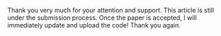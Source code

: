 Thank you very much for your attention and support. This article is still under the submission process. Once the paper is accepted, I will immediately update and upload the code! Thank you again.
